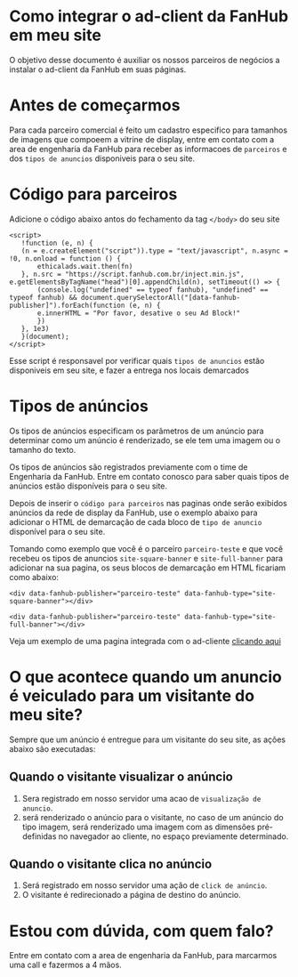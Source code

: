 # Como integrar o ad-client da FanHub em meu site
 
O objetivo desse documento é auxiliar os nossos parceiros de negócios a instalar o ad-client da FanHub em suas páginas.
 
# Antes de começarmos
 
Para cada parceiro comercial é feito um cadastro especifico para tamanhos de imagens que compoeem a vitrine de display, entre em contato com a area de engenharia da FanHub para receber as informacoes de `parceiros` e dos `tipos de anuncios` disponiveis para o seu site.
 
# Código para parceiros
 
Adicione o código abaixo antos do fechamento da tag `</body>` do seu site
 
```
<script>
   !function (e, n) {
   (n = e.createElement("script")).type = "text/javascript", n.async = !0, n.onload = function () {
       ethicalads.wait.then(fn)
   }, n.src = "https://script.fanhub.com.br/inject.min.js", e.getElementsByTagName("head")[0].appendChild(n), setTimeout(() => {
       (console.log("undefined" == typeof fanhub), "undefined" == typeof fanhub) && document.querySelectorAll("[data-fanhub-publisher]").forEach(function (e, n) {
       e.innerHTML = "Por favor, desative o seu Ad Block!"
       })
   }, 1e3)
   }(document);
</script>
```

Esse script é responsavel por verificar quais `tipos de anuncios` estão disponiveis em seu site, e fazer a entrega nos locais demarcados
 
# Tipos de anúncios
 
Os tipos de anúncios especificam os parâmetros de um anúncio para determinar como um anúncio é renderizado, se ele tem uma imagem ou o tamanho do texto.
 
Os tipos de anúncios são registrados previamente com o time de Engenharia da FanHub. Entre em contato conosco para saber quais tipos de anúncios estão disponíveis para o seu site.
 
Depois de inserir o `código para parceiros` nas paginas onde serão exibidos anúncios da rede de display da FanHub, use o exemplo abaixo para adicionar o HTML de demarcação de cada bloco de `tipo de anuncio` disponível para o seu site.
 
Tomando como exemplo que você é o parceiro `parceiro-teste` e que você recebeu os tipos de anuncios `site-square-banner` e `site-full-banner` para adicionar na sua pagina, os seus blocos de demarcação em HTML ficariam como abaixo:
 
```
<div data-fanhub-publisher="parceiro-teste" data-fanhub-type="site-square-banner"></div>
```
``` 
<div data-fanhub-publisher="parceiro-teste" data-fanhub-type="site-full-banner"></div>
```

Veja um exemplo de uma pagina integrada com o ad-cliente [clicando aqui](https://github.com/fanhubteam/docs/blob/master/ads/exemplo-integrar-ad-client.html)
 
# O que acontece quando um anuncio é veiculado para um visitante do meu site?
 
Sempre que um anúncio é entregue para um visitante do seu site, as ações abaixo são executadas:
 
## Quando o visitante visualizar o anúncio
 
1. Sera registrado em nosso servidor uma acao de `visualização de anuncio`.
2. será renderizado o anúncio para o visitante, no caso de um anúncio do tipo imagem, será renderizado uma imagem com as dimensões pré-definidas no navegador ao cliente, no espaço previamente determinado.
 
## Quando o visitante clica no anúncio
 
1. Será registrado em nosso servidor uma ação de `click de anúncio`.
2. O visitante é redirecionado a página de destino do anúncio.


# Estou com dúvida, com quem falo?

Entre em contato com a area de engenharia da FanHub, para marcarmos uma call e fazermos a 4 mãos.
